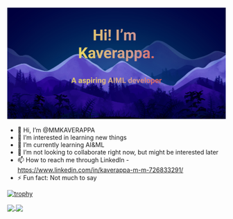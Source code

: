 [![MasterHead](https://github.com/MMKAVERAPPA/MMKAVERAPPA/blob/2164bd20b98b0db5bc7d1375416cc45ca6868fe6/Make%20your%20README.jpg)](https://github.com/MMKAVERAPPA)

- 👋 Hi, I’m @MMKAVERAPPA
- 👀 I’m interested in learning new things
- 🌱 I’m currently learning AI&ML
- 💞️ I’m not looking to collaborate right now, but might be interested later
- 📫 How to reach me through LinkedIn - https://www.linkedin.com/in/kaverappa-m-m-726833291/
- ⚡ Fun fact: Not much to say

[![trophy](https://github-profile-trophy.vercel.app/?username=MMKAVERAPPA&theme=gruvbox&margin-w=10&no-frame=true)](https://github.com/ryo-ma/github-profile-trophy)

<a href="https://github.com/MMKAVERAPPA/github-readme-stats">
  <img height=200 align="center" src="https://github-readme-stats.vercel.app/api?username=MMKAVERAPPA&show_icons=true&theme=ambient_gradient&hide_border=true" />
</a>
<a href="https://github.com/MMKAVERAPPA/convoychat" style = {{marginLeft : "100px"}}>
  <img height=200 align="center" src="https://github-readme-stats.vercel.app/api/top-langs/?username=MMKAVERAPPA&layout=compact&theme=ambient_gradient&hide_border=true" />
</a>


<!---
MMKAVERAPPA/MMKAVERAPPA is a ✨ special ✨ repository because its `README.md` (this file) appears on your GitHub profile.
You can click the Preview link to take a look at your changes.
--->
